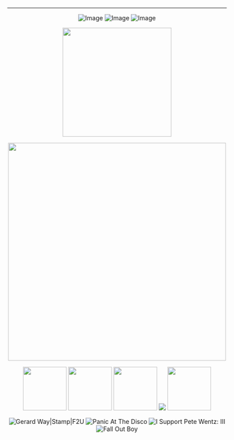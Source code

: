 ---
<p align="center">
<img src="https://media.discordapp.net/attachments/804088738313011250/1252003803205734482/Untitled98_20240616214811.png?ex=6670a2e7&amp;is=666f5167&amp;hm=fd20ce1ad222a67104341fad71bca0235fcdf5a15fedae098099e88f8560982f&amp;=&amp;format=webp&amp;quality=lossless" alt="Image"/>
<img src="https://media.discordapp.net/attachments/804088738313011250/1252003772838711376/Untitled98_20240616213738.png?ex=6670a2e0&amp;is=666f5160&amp;hm=ebcb1893e7f2a17c159bd18e1bbc9ba239acbadb4b6c1c9f9ad42860bb31e072&amp;=&amp;format=webp&amp;quality=lossless" alt="Image"/>
<img src="https://media.discordapp.net/attachments/804088738313011250/1251989674239594496/Untitled98_20240616203805.png?ex=667095bf&amp;is=666f443f&amp;hm=1caa0866c8bb3a080784ca7557ed71647234fa5ce29a5433e776e763a3ab0c6b&amp;=&amp;format=webp&amp;quality=lossless" alt="Image"/> 


<p align="center">  
 <img width=250 src="https://github.com/kartticus/kartticus/assets/100049393/978132ef-3008-4139-b6e0-03b63727e892"/>
</p>

<p align="center">  
 

<p align="center">
 <img width=500 src="https://github.com/kartticus/kartticus/assets/100049393/2e632df0-4f40-493c-a4d4-1f4b18e82dd3"/>
</p>

<p align="center">
<img width=100 src="https://github.com/kartticus/kartticus/assets/100049393/39d9af3e-01e5-4c23-83a8-f7c5e03a1b83"> <img width=100 src="https://64.media.tumblr.com/4310a8e108e8b5e0c0e75f2f0b119451/58c370afcaeb963c-e9/s100x200/98e56125589726932c16b9406807e6a35d4fbbe0.gifv"> <img width=100 src="https://github.com/kartticus/kartticus/assets/100049393/d574ba3f-9666-49cd-913c-08885e1659df"> 
 <img src="https://64.media.tumblr.com/f83654e061f813973865b39bf1417a66/37b11d11deaa6616-9e/s100x200/b8b33645ac73f32fa028be6eca7c17c81524405f.gifv"/>  <img width=100 src="https://64.media.tumblr.com/d7a3d1531251eaa9c846b014186ce0da/ac4ceda43d25e75b-1b/s100x200/f75afd499c576fd445236ae311025c989c076234.gifv">

</p>

<p align="center">
<img src="https://images-wixmp-ed30a86b8c4ca887773594c2.wixmp.com/f/6ce13d09-ac8e-40d0-a4ef-2318d5d0edba/dbc8e43-b0d05efd-e9fb-417f-8c65-f74d6030f258.gif?token=eyJ0eXAiOiJKV1QiLCJhbGciOiJIUzI1NiJ9.eyJzdWIiOiJ1cm46YXBwOjdlMGQxODg5ODIyNjQzNzNhNWYwZDQxNWVhMGQyNmUwIiwiaXNzIjoidXJuOmFwcDo3ZTBkMTg4OTgyMjY0MzczYTVmMGQ0MTVlYTBkMjZlMCIsIm9iaiI6W1t7InBhdGgiOiJcL2ZcLzZjZTEzZDA5LWFjOGUtNDBkMC1hNGVmLTIzMThkNWQwZWRiYVwvZGJjOGU0My1iMGQwNWVmZC1lOWZiLTQxN2YtOGM2NS1mNzRkNjAzMGYyNTguZ2lmIn1dXSwiYXVkIjpbInVybjpzZXJ2aWNlOmZpbGUuZG93bmxvYWQiXX0.G4Q_5Ojax0llQSF2vb3b-BQhUcXOxfKxa2GH2SXs-UY" alt="Gerard Way|Stamp|F2U"/> <img src="https://images-wixmp-ed30a86b8c4ca887773594c2.wixmp.com/f/42f99abf-f041-41dd-b57f-87e3285a6cf9/d25vaom-e0eb2c97-cbaa-4af3-8681-ebca3d3c5500.gif?token=eyJ0eXAiOiJKV1QiLCJhbGciOiJIUzI1NiJ9.eyJzdWIiOiJ1cm46YXBwOjdlMGQxODg5ODIyNjQzNzNhNWYwZDQxNWVhMGQyNmUwIiwiaXNzIjoidXJuOmFwcDo3ZTBkMTg4OTgyMjY0MzczYTVmMGQ0MTVlYTBkMjZlMCIsIm9iaiI6W1t7InBhdGgiOiJcL2ZcLzQyZjk5YWJmLWYwNDEtNDFkZC1iNTdmLTg3ZTMyODVhNmNmOVwvZDI1dmFvbS1lMGViMmM5Ny1jYmFhLTRhZjMtODY4MS1lYmNhM2QzYzU1MDAuZ2lmIn1dXSwiYXVkIjpbInVybjpzZXJ2aWNlOmZpbGUuZG93bmxvYWQiXX0.rSbs4nOEa6LGlnPX2gWX8uX2n0PsrL-E5Gql67wwfBM" alt="Panic At The Disco"/> <img src="https://images-wixmp-ed30a86b8c4ca887773594c2.wixmp.com/f/5fa7c3bd-ffd9-43b4-a4e9-0ce4228e14b0/d17cx9v-ad8e6f1f-efeb-49b9-982e-6a9552429bef.png?token=eyJ0eXAiOiJKV1QiLCJhbGciOiJIUzI1NiJ9.eyJzdWIiOiJ1cm46YXBwOjdlMGQxODg5ODIyNjQzNzNhNWYwZDQxNWVhMGQyNmUwIiwiaXNzIjoidXJuOmFwcDo3ZTBkMTg4OTgyMjY0MzczYTVmMGQ0MTVlYTBkMjZlMCIsIm9iaiI6W1t7InBhdGgiOiJcL2ZcLzVmYTdjM2JkLWZmZDktNDNiNC1hNGU5LTBjZTQyMjhlMTRiMFwvZDE3Y3g5di1hZDhlNmYxZi1lZmViLTQ5YjktOTgyZS02YTk1NTI0MjliZWYucG5nIn1dXSwiYXVkIjpbInVybjpzZXJ2aWNlOmZpbGUuZG93bmxvYWQiXX0.JRAy0NzGb5xflA47egnX9ULyEpDv6uVWJ9sZbGRwwaw" alt="I Support Pete Wentz: III"/> <img src="https://images-wixmp-ed30a86b8c4ca887773594c2.wixmp.com/f/b01f2d65-43ac-40f3-b0e7-e9f72548e666/dt6evl-069d5ceb-6bd1-42af-be8b-5eafd25ecbb4.gif?token=eyJ0eXAiOiJKV1QiLCJhbGciOiJIUzI1NiJ9.eyJzdWIiOiJ1cm46YXBwOjdlMGQxODg5ODIyNjQzNzNhNWYwZDQxNWVhMGQyNmUwIiwiaXNzIjoidXJuOmFwcDo3ZTBkMTg4OTgyMjY0MzczYTVmMGQ0MTVlYTBkMjZlMCIsIm9iaiI6W1t7InBhdGgiOiJcL2ZcL2IwMWYyZDY1LTQzYWMtNDBmMy1iMGU3LWU5ZjcyNTQ4ZTY2NlwvZHQ2ZXZsLTA2OWQ1Y2ViLTZiZDEtNDJhZi1iZThiLTVlYWZkMjVlY2JiNC5naWYifV1dLCJhdWQiOlsidXJuOnNlcnZpY2U6ZmlsZS5kb3dubG9hZCJdfQ.XdMnrG3PXQDVPFeRdteO8cFjq6Sbb2VonxsZCuS8bP8" alt="Fall Out Boy"/>






